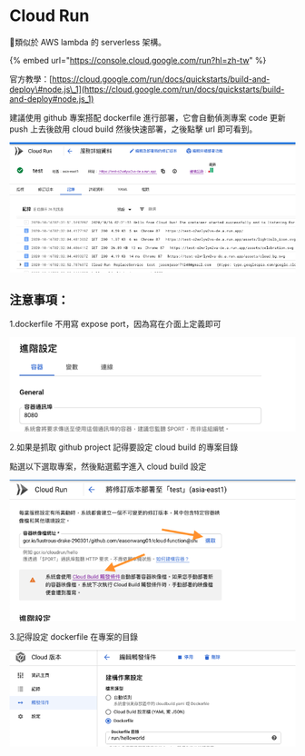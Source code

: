 # Cloud Run

類似於 AWS lambda 的 serverless 架構。

{% embed url="https://console.cloud.google.com/run?hl=zh-tw" %}

官方教學：[https://cloud.google.com/run/docs/quickstarts/build-and-deploy\#node.js\_1](https://cloud.google.com/run/docs/quickstarts/build-and-deploy#node.js_1)

建議使用 github 專案搭配 dockerfile 進行部署，它會自動偵測專案 code 更新 push 上去後啟用 cloud build 然後快速部署，之後點擊 url 即可看到。

![](../.gitbook/assets/ying-mu-kuai-zhao-20201016-shang-wu-10.39.45.png)

## 注意事項：

1.dockerfile 不用寫 expose port，因為寫在介面上定義即可

![](../.gitbook/assets/ying-mu-kuai-zhao-20201016-shang-wu-10.35.43.png)

2.如果是抓取 github project 記得要設定 cloud build 的專案目錄

點選以下選取專案，然後點選藍字進入 cloud build 設定

![](../.gitbook/assets/ying-mu-kuai-zhao-20201016-shang-wu-10.37.36.png)

3.記得設定 dockerfile 在專案的目錄

![](../.gitbook/assets/ying-mu-kuai-zhao-20201016-shang-wu-10.36.49.png)

